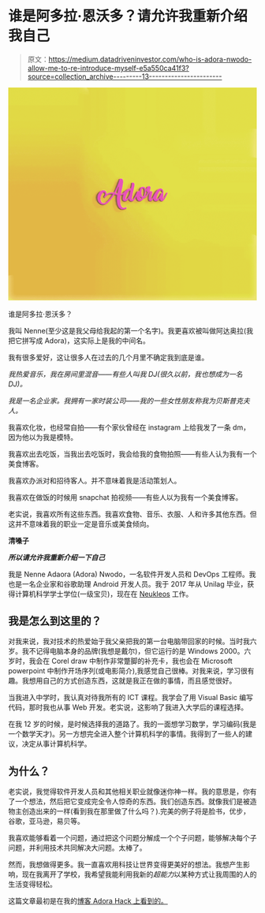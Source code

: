 # 谁是阿多拉·恩沃多？请允许我重新介绍我自己

> 原文：<https://medium.datadriveninvestor.com/who-is-adora-nwodo-allow-me-to-re-introduce-myself-e5a550ca41f3?source=collection_archive---------13----------------------->

![](img/9a7adc92354584830c51825f9b65e500.png)

谁是阿多拉·恩沃多？

我叫 Nenne(至少这是我父母给我起的第一个名字)。我更喜欢被叫做阿达奥拉(我把它拼写成 Adora)，这实际上是我的中间名。

我有很多爱好，这让很多人在过去的几个月里不确定我到底是谁。

*我热爱音乐，我在房间里混音——有些人叫我 DJ(很久以前，我也想成为一名 DJ)。*

*我是一名企业家。我拥有一家时装公司——我的一些女性朋友称我为贝斯普克夫人。*

我喜欢化妆，也经常自拍——有个家伙曾经在 instagram 上给我发了一条 dm，因为他以为我是模特。

我喜欢出去吃饭，当我出去吃饭时，我会给我的食物拍照——有些人认为我有一个美食博客。

我喜欢办派对和招待客人。并不意味着我是活动策划人。

我喜欢在做饭的时候用 snapchat 拍视频——有些人以为我有一个美食博客。

老实说，我喜欢所有这些东西。我喜欢食物、音乐、衣服、人和许多其他东西。但这并不意味着我的职业一定是音乐或美食倾向。

**清嗓子**

***所以请允许我重新介绍一下自己***

我是 Nenne Adaora (Adora) Nwodo，一名软件开发人员和 DevOps 工程师。我也是一名企业家和谷歌助理 Android 开发人员。我于 2017 年从 Unilag 毕业，获得计算机科学学士学位(一级宝贝)，现在在 [Neukleos](http://www.neukleos.com/) 工作。

## 我是怎么到这里的？

对我来说，我对技术的热爱始于我父亲把我的第一台电脑带回家的时候。当时我六岁。我不记得电脑本身的品牌(我想是戴尔)，但它运行的是 Windows 2000。六岁时，我会在 Corel draw 中制作非常蹩脚的补充卡，我也会在 Microsoft powerpoint 中制作开场序列(或电影简介),我感觉自己很棒。对我来说，学习很有趣。我想用自己的方式创造东西，这就是我正在做的事情，而且感觉很好。

当我进入中学时，我认真对待我所有的 ICT 课程。我学会了用 Visual Basic 编写代码，那时我也从事 Web 开发。老实说，这影响了我进入大学后的课程选择。

在我 12 岁的时候，是时候选择我的道路了。我的一面想学习数学，学习编码(我是一个数学天才)。另一方想完全进入整个计算机科学的事情。我得到了一些人的建议，决定从事计算机科学。

## 为什么？

老实说，我觉得软件开发人员和其他相关职业就像迷你神一样。我的意思是，你有了一个想法，然后把它变成完全令人惊奇的东西。我们创造东西。就像我们是被造物主创造出来的一样(看到我在那里做了什么吗？).完美的例子将是脸书，优步，谷歌，亚马逊，易贝等。

我喜欢能够看着一个问题，通过把这个问题分解成一个个子问题，能够解决每个子问题，并利用技术共同解决大问题。太棒了。

然而，我想做得更多。我一直喜欢用科技让世界变得更美好的想法。我想产生影响，现在我离开了学校，我希望我能利用我新的*超能力*以某种方式让我周围的人的生活变得轻松。

这篇文章最初是在我的[博客 Adora Hack 上看到的。](https://adorahack.com/who-is-adora-nwodo)